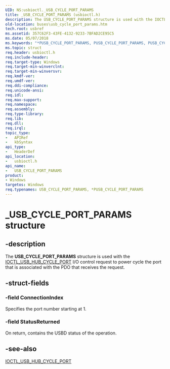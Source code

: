 ```yaml
---
UID: NS:usbioctl._USB_CYCLE_PORT_PARAMS
title: _USB_CYCLE_PORT_PARAMS (usbioctl.h)
description: The USB_CYCLE_PORT_PARAMS structure is used with the IOCTL_USB_HUB_CYCLE_PORT I/O control request to power cycle the port that is associated with the PDO that receives the request.
old-location: buses\usb_cycle_port_params.htm
tech.root: usbref
ms.assetid: 357C62F3-43FE-4132-9233-7BFAD2CE95C5
ms.date: 05/07/2018
ms.keywords: "*PUSB_CYCLE_PORT_PARAMS, PUSB_CYCLE_PORT_PARAMS, PUSB_CYCLE_PORT_PARAMS structure pointer [Buses], USB_CYCLE_PORT_PARAMS, USB_CYCLE_PORT_PARAMS structure [Buses], _USB_CYCLE_PORT_PARAMS, buses.usb_cycle_port_params, usbioctl/PUSB_CYCLE_PORT_PARAMS, usbioctl/USB_CYCLE_PORT_PARAMS"
ms.topic: struct
req.header: usbioctl.h
req.include-header:
req.target-type: Windows
req.target-min-winverclnt: 
req.target-min-winversvr: 
req.kmdf-ver: 
req.umdf-ver: 
req.ddi-compliance: 
req.unicode-ansi: 
req.idl: 
req.max-support: 
req.namespace: 
req.assembly: 
req.type-library: 
req.lib: 
req.dll: 
req.irql: 
topic_type:
-	APIRef
-	kbSyntax
api_type:
-	HeaderDef
api_location:
-	usbioctl.h
api_name:
-	USB_CYCLE_PORT_PARAMS
product:
- Windows
targetos: Windows
req.typenames: USB_CYCLE_PORT_PARAMS, *PUSB_CYCLE_PORT_PARAMS
---
```


# _USB_CYCLE_PORT_PARAMS structure


## -description


The <b>USB_CYCLE_PORT_PARAMS</b> structure is used with the <a href="https://msdn.microsoft.com/library/windows/hardware/ff537340">IOCTL_USB_HUB_CYCLE_PORT</a> I/O control request to power cycle the port that is associated with the PDO that receives the request.


## -struct-fields




### -field ConnectionIndex

Specifies the port number starting at 1.


### -field StatusReturned

On return, contains the USBD status of the operation.


## -see-also




<a href="https://msdn.microsoft.com/library/windows/hardware/ff537340">IOCTL_USB_HUB_CYCLE_PORT</a>



 

 

